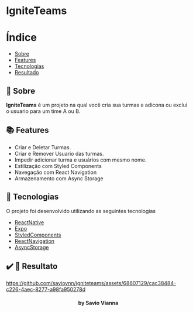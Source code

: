 # IgniteTeams

# Índice

- [Sobre](#sobre)
- [Features](#features)
- [Tecnologias](#tecnologias)
- [Resultado](#resultado)

<a id="sobre"></a>

## :bookmark: Sobre

<strong>IgniteTeams</strong> é um projeto na qual você cria sua turmas e adicona ou exclui o usuario para um time A ou B.

<a id="features"></a>
## :books: Features

- Criar e Deletar Turmas.
- Criar e Remover Usuario das turmas.
- Impedir adicionar turma e usuários com mesmo nome.
- Estilização com Styled Components
- Navegação com React Navigation
- Armazenamento com Async Storage

<a id="tecnologias"></a>
## :rocket: Tecnologias

O projeto foi desenvolvido utilizando as seguintes tecnologias

- [ReactNative](https://reactnative.dev/)
- [Expo](https://reactnative.dev/)
- [StyledComponents](https://styled-components.com/)
- [ReactNavigation](https://reactnavigation.org/)
- [AsyncStorage](https://docs.expo.dev/versions/latest/sdk/async-storage/)

<a id="resultado"></a>
## :heavy_check_mark: :iphone: Resultato

https://github.com/saviovnn/igniteteams/assets/68607129/cac38484-c226-4aec-8277-a98fa950278d

<h4 align="center">
     by Savio Vianna
</h4>
